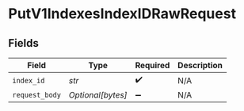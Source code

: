 # PutV1IndexesIndexIDRawRequest


## Fields

| Field              | Type               | Required           | Description        |
| ------------------ | ------------------ | ------------------ | ------------------ |
| `index_id`         | *str*              | :heavy_check_mark: | N/A                |
| `request_body`     | *Optional[bytes]*  | :heavy_minus_sign: | N/A                |